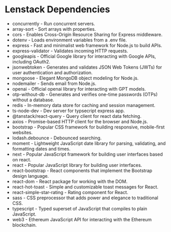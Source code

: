 # Lenstack Dependencies

* concurrently - Run concurrent servers.
* array-sort - Sort arrays with properties.
* cors - Enables Cross-Origin Resource Sharing for Express middleware.
* dotenv - Loads environment variables from a .env file.
* express - Fast and minimalist web framework for Node.js to build APIs.
* express-validator - Validates incoming HTTP requests.
* googleapis - Official Google library for interacting with Google APIs, including OAuth2.
* jsonwebtoken - Generates and validates JSON Web Tokens (JWTs) for user authentication and authorization.
* mongoose - Elegant MongoDB object modeling for Node.js.
* nodemailer - Sends email from Node.js.
* openai - Official openai library for interacting with GPT models.
* otp-without-db - Generates and verifies one-time passwords (OTPs) without a database.
* redis - In-memory data store for caching and session management.
* ts-node-dev - Dev server for typsecript express app.
* @tanstack/react-query - Query client for react data fetching.
* axios - Promise-based HTTP client for the browser and Node.js.
* bootstrap - Popular CSS framework for building responsive, mobile-first websites.
* lodash.debounce - Debounced searching.
* moment - Lightweight JavaScript date library for parsing, validating, and formatting dates and times.
* next - Popular JavaScript framework for building user interfaces based on react.
* react - Popular JavaScript library for building user interfaces.
* react-bootstrap - React components that implement the Bootstrap design language.
* react-dom - React package for working with the DOM.
* react-hot-toast - Simple and customizable toast messages for React.
* react-simple-star-rating - Rating component for React.
* sass - CSS preprocessor that adds power and elegance to traditional CSS.
* typescript - Typed superset of JavaScript that compiles to plain JavaScript.
* web3 - Ethereum JavaScript API for interacting with the Ethereum blockchain.